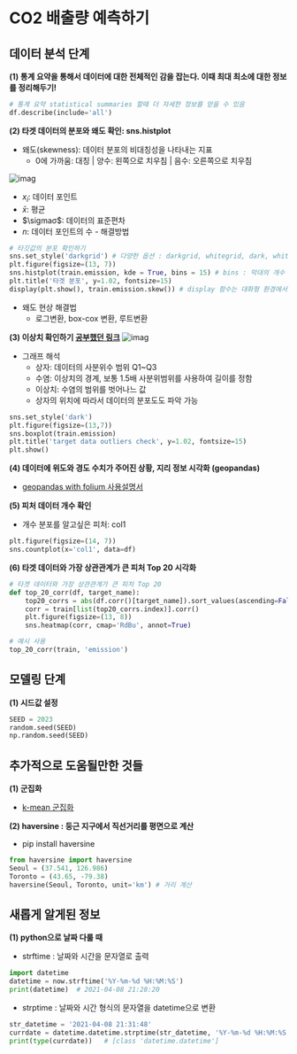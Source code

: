 # CO2 배출량 예측하기

## 데이터 분석 단계


**(1) 통계 요약을 통해서 데이터에 대한 전체적인 감을 잡는다. 이때 최대 최소에 대한 정보를 정리해두기!**
```python
# 통계 요약 statistical summaries 할때 더 자세한 정보를 얻을 수 있음
df.describe(include='all')
```


**(2) 타겟 데이터의 분포와 왜도 확인: sns.histplot**
- 왜도(skewness): 데이터 분포의 비대칭성을 나타내는 지표
  - 0에 가까움: 대칭 | 양수: 왼쪽으로 치우침 | 음수: 오른쪽으로 치우침

![imag](https://www.gstatic.com/education/formulas2/553212783/en/skewness.svg) 
- $x_i$: 데이터 포인트
- $\bar{x}$: 평균
- $\sigmaσ$: 데이터의 표준편차
- $n$: 데이터 포인트의 수
​- 해결방법
```python
# 타깃값의 분포 확인하기 
sns.set_style('darkgrid') # 다양한 옵션 : darkgrid, whitegrid, dark, white, ticks
plt.figure(figsize=(13, 7))
sns.histplot(train.emission, kde = True, bins = 15) # bins : 막대의 개수
plt.title('타겟 분포', y=1.02, fontsize=15)
display(plt.show(), train.emission.skew()) # display 함수는 대화형 환경에서의 출력함수
```
- 왜도 현상 해결법
  - 로그변환, box-cox 변환, 루트변환


 **(3) 이상치 확인하기 [공부했던 링크](https://github.com/rbdus0715/Machine-Learning/blob/main/study/sklearn/creditcard_fraud.ipynb)**
![imag](https://www.simplypsychology.org/wp-content/uploads/box-whisker-plot.jpg)
- 그래프 해석
  - 상자: 데이터의 사분위수 범위 Q1~Q3
  - 수염: 이상치의 경계, 보통 1.5배 사분위범위를 사용하여 길이를 정함
  - 이상치: 수염의 범위를 벗어나느 값
  - 상자의 위치에 따라서 데이터의 분포도도 파악 가능
```python
sns.set_style('dark')
plt.figure(figsize=(13,7))
sns.boxplot(train.emission)
plt.title('target data outliers check', y=1.02, fontsize=15)
plt.show()
```

**(4) 데이터에 위도와 경도 수치가 주어진 상황, 지리 정보 시각화 (geopandas)**
- [geopandas with folium 사용설명서](https://geopandas.org/en/stable/gallery/plotting_with_folium.html)

**(5) 피처 데이터 개수 확인**
- 개수 분포를 알고싶은 피처: col1
```python
plt.figure(figsize=(14, 7))
sns.countplot(x='col1', data=df)
```

**(6) 타겟 데이터와 가장 상관관계가 큰 피처 Top 20 시각화**
```python
# 타겟 데이터와 가장 상관관계가 큰 피처 Top 20
def top_20_corr(df, target_name):
    top20_corrs = abs(df.corr()[target_name]).sort_values(ascending=False).head(20)
    corr = train[list(top20_corrs.index)].corr()
    plt.figure(figsize=(13, 8))
    sns.heatmap(corr, cmap='RdBu', annot=True)

# 예시 사용
top_20_corr(train, 'emission')
```

## 모델링 단계
**(1) 시드값 설정**
```python
SEED = 2023
random.seed(SEED)
np.random.seed(SEED)
```

## 추가적으로 도움될만한 것들
**(1) 군집화**
- [k-mean 군집화](https://github.com/rbdus0715/Machine-Learning/blob/main/competitions/Predict-CO2-Emissions-in-Rwanda/%EA%B5%B0%EC%A7%91%ED%99%94%EB%A1%9C_%EC%97%85%EA%B7%B8%EB%A0%88%EC%9D%B4%EB%93%9C.ipynb)

**(2) haversine : 둥근 지구에서 직선거리를 평면으로 계산**
- pip install haversine
```python
from haversine import haversine
Seoul = (37.541, 126.986)
Toronto = (43.65, -79.38)
haversine(Seoul, Toronto, unit='km') # 거리 계산
```



## 새롭게 알게된 정보
**(1) python으로 날짜 다룰 때**
- strftime : 날짜와 시간을 문자열로 출력
```python
import datetime
datetime = now.strftime('%Y-%m-%d %H:%M:%S')
print(datetime)  # 2021-04-08 21:28:20
```
- strptime : 날짜와 시간 형식의 문자열을 datetime으로 변환
```python
str_datetime = '2021-04-08 21:31:48'
currdate = datetime.datetime.strptime(str_datetime, '%Y-%m-%d %H:%M:%S')
print(type(currdate)) 	# [class 'datetime.datetime']
```





